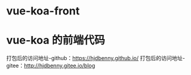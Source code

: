 # vue-koa-front

# vue-koa 的前端代码

打包后的访问地址-github：https://hjdbenny.github.io/
打包后的访问地址-gitee：http://hjdbenny.gitee.io/blog
